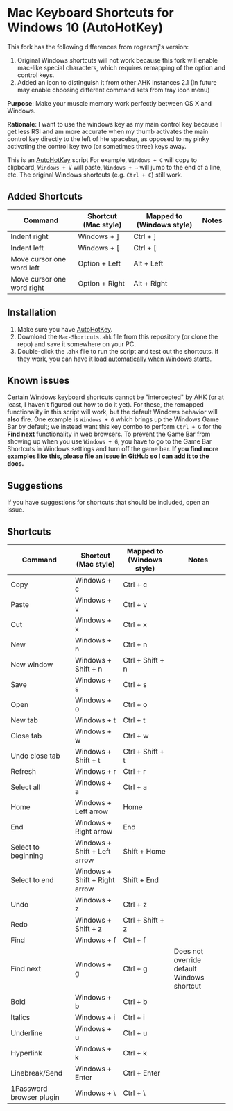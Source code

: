 # Mac Keyboard Shortcuts for Windows 10 (AutoHotKey)

This fork has the following differences from rogersmj's version: 
1. Original Windows shortcuts will not work because this fork will enable mac-like special characters, which requires remapping of the option and control keys. 
2. Added an icon to distinguish it from other AHK instances
  2.1 (In future may enable choosing different command sets from tray icon menu)

**Purpose**: Make your muscle memory work perfectly between OS X and Windows. 

**Rationale**:
I want to use the windows key as my main control key because I get less RSI and am more accurate when my thumb activates the main control key directly to the left of hte spacebar, as opposed to my pinky activating the control key two (or sometimes three) keys away. 

This is an [AutoHotKey](https://www.autohotkey.com/) script 
For example, `Windows + C` will copy to clipboard, `Windows + V` will paste, `Windows + →` will jump to the end of a line, etc. The original Windows shortcuts (e.g. `Ctrl + C`) still work.

## Added Shortcuts
| Command                  | Shortcut (Mac style)          | Mapped to (Windows style) | Notes                                      |
|--------------------------|-------------------------------|---------------------------|--------------------------------------------|
| Indent right             | Windows + ]                   | Ctrl + ]                  |                                            |
| Indent left              | Windows + [                   | Ctrl + [                  |                                            |
| Move cursor one word left| Option + Left                 | Alt + Left                |                                            |
| Move cursor one word right| Option + Right                | Alt + Right               |                                            |


## Installation
1. Make sure you have [AutoHotKey](https://www.autohotkey.com/).
2. Download the `Mac-Shortcuts.ahk` file from this repository (or clone the repo) and save it somewhere on your PC.
3. Double-click the .ahk file to run the script and test out the shortcuts. If they work, you can have it [load automatically when Windows starts](https://www.autohotkey.com/docs/FAQ.htm#Startup).

## Known issues
Certain Windows keyboard shortcuts cannot be "intercepted" by AHK (or at least, I haven't figured out how to do it yet). For these, the remapped functionality in this script will work, but the default Windows behavior will __also__ fire. One example is `Windows + G` which brings up the Windows Game Bar by default; we instead want this key combo to perform `Ctrl + G` for the __Find next__ functionality in web browsers. To prevent the Game Bar from showing up when you use `Windows + G`, you have to go to the Game Bar Shortcuts in Windows settings and turn off the game bar. **If you find more examples like this, please file an issue in GitHub so I can add it to the docs.**

## Suggestions
If you have suggestions for shortcuts that should be included, open an issue.

## Shortcuts
| Command                  | Shortcut (Mac style)          | Mapped to (Windows style) | Notes                                      |
|--------------------------|-------------------------------|---------------------------|--------------------------------------------|
| Copy                     | Windows + c                   | Ctrl + c                  |                                            |
| Paste                    | Windows + v                   | Ctrl + v                  |                                            |
| Cut                      | Windows + x                   | Ctrl + x                  |                                            |
| New                      | Windows + n                   | Ctrl + n                  |                                            |
| New window               | Windows + Shift + n           | Ctrl + Shift + n          |                                            |
| Save                     | Windows + s                   | Ctrl + s                  |                                            |
| Open                     | Windows + o                   | Ctrl + o                  |                                            |
| New tab                  | Windows + t                   | Ctrl + t                  |                                            |
| Close tab                | Windows + w                   | Ctrl + w                  |                                            |
| Undo close tab           | Windows + Shift + t           | Ctrl + Shift + t          |                                            |
| Refresh                  | Windows + r                   | Ctrl + r                  |                                            |
| Select all               | Windows + a                   | Ctrl + a                  |                                            |
| Home                     | Windows + Left arrow          | Home                      |                                            |
| End                      | Windows + Right arrow         | End                       |                                            |
| Select to beginning      | Windows + Shift + Left arrow  | Shift + Home              |                                            |
| Select to end            | Windows + Shift + Right arrow | Shift + End               |                                            |
| Undo                     | Windows + z                   | Ctrl + z                  |                                            |
| Redo                     | Windows + Shift + z           | Ctrl + Shift + z          |                                            |
| Find                     | Windows + f                   | Ctrl + f                  |                                            |
| Find next                | Windows + g                   | Ctrl + g                  | Does not override default Windows shortcut |
| Bold                     | Windows + b                   | Ctrl + b                  |                                            |
| Italics                  | Windows + i                   | Ctrl + i                  |                                            |
| Underline                | Windows + u                   | Ctrl + u                  |                                            |
| Hyperlink                | Windows + k                   | Ctrl + k                  |                                            |
| Linebreak/Send           | Windows + Enter               | Ctrl + Enter              |                                            |
| 1Password browser plugin | Windows + \                   | Ctrl + \                  |                                            |
